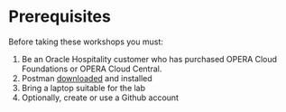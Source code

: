 # Prerequisites

Before taking these workshops you must:

1. Be an Oracle Hospitality customer who has purchased OPERA Cloud Foundations or OPERA Cloud Central.
2. Postman [downloaded](https://www.postman.com/downloads/) and installed
3. Bring a laptop suitable for the lab
4. Optionally, create or use a Github account
